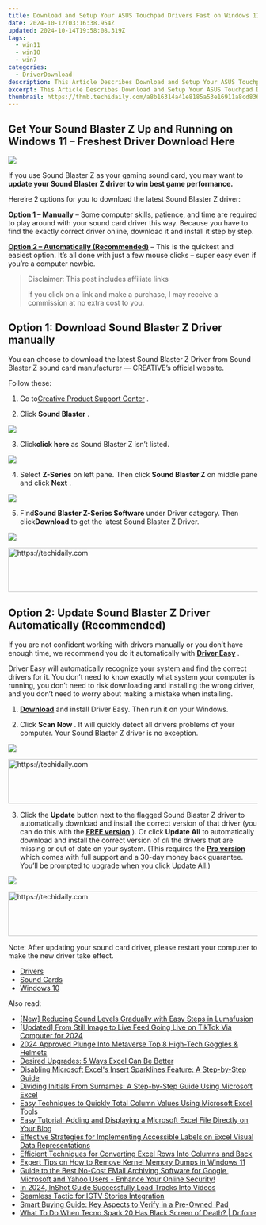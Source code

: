```yaml
---
title: Download and Setup Your ASUS Touchpad Drivers Fast on Windows 11
date: 2024-10-12T03:16:38.954Z
updated: 2024-10-14T19:58:08.319Z
tags:
  - win11
  - win10
  - win7
categories:
  - DriverDownload
description: This Article Describes Download and Setup Your ASUS Touchpad Drivers Fast on Windows 11
excerpt: This Article Describes Download and Setup Your ASUS Touchpad Drivers Fast on Windows 11
thumbnail: https://thmb.techidaily.com/a8b16314a41e8185a53e16911a8cd83652896b6771ffcd18a8d5ccdaa894f672.jpg
---
```


## Get Your Sound Blaster Z Up and Running on Windows 11 – Freshest Driver Download Here

![](https://images.drivereasy.com/wp-content/uploads/2017/02/hero-sbz-1-e1487735850209.png)

 If you use Sound Blaster Z as your gaming sound card, you may want to **update your Sound Blaster Z driver to win best game performance.**

 Here’re 2 options for you to download the latest Sound Blaster Z driver:

[**Option 1 – Manually**](https://tools.techidaily.com/drivereasy/download/) – Some computer skills, patience, and time are required to play around with your sound card driver this way. Because you have to find the exactly correct driver online, download it and install it step by step.

**[Option 2 – Automatically (Recommended)](https://www.drivereasy.com/knowledge/sound-blaster-z-driver-download-windows-10/#option2)**  – This is the quickest and easiest option. It’s all done with just a few mouse clicks – super easy even if you’re a computer newbie.

>  Disclaimer: This post includes affiliate links
>
>  If you click on a link and make a purchase, I may receive a commission at no extra cost to you.
>

## Option 1: Download Sound Blaster Z Driver manually

 You can choose to download the latest Sound Blaster Z Driver from Sound Blaster Z sound card manufacturer — CREATIVE’s official website.

Follow these:

 1) Go to[Creative Product Support Center](http://support.creative.com/?%5Fga=1.60682088.478285597.1487728150) .

 2) Click **Sound Blaster** .

![](https://images.drivereasy.com/wp-content/uploads/2017/02/1-27.png)

 3) Click**click here** as Sound Blaster Z isn’t listed.

![](https://images.drivereasy.com/wp-content/uploads/2017/02/2-26.png)

 4) Select **Z-Series**  on left pane. Then click **Sound Blaster Z**  on middle pane and click **Next** .

![](https://images.drivereasy.com/wp-content/uploads/2017/02/3-19.png)

 5) Find**Sound Blaster Z-Series Software** under Driver category. Then click**Download** to get the latest Sound Blaster Z Driver.

![](https://images.drivereasy.com/wp-content/uploads/2017/02/4-16.png)

<!-- affiliate ads begin -->
<a href="https://unicoeye.pxf.io/c/5597632/2148772/18498" target="_top" id="2148772">
  <img src="//a.impactradius-go.com/display-ad/18498-2148772" border="0" alt="https://techidaily.com" width="728" height="90"/>
</a>
<img height="0" width="0" src="https://unicoeye.pxf.io/i/5597632/2148772/18498" style="position:absolute;visibility:hidden;" border="0" />
<!-- affiliate ads end -->

## Option 2: Update Sound Blaster Z Driver Automatically (Recommended)

 If you are not confident working with drivers manually or you don’t have enough time, we recommend you do it automatically with **[Driver Easy](https://tools.techidaily.com/drivereasy/download/)** .

 Driver Easy will automatically recognize your system and find the correct drivers for it. You don’t need to know exactly what system your computer is running, you don’t need to risk downloading and installing the wrong driver, and you don’t need to worry about making a mistake when installing.

 1) **[Download](https://tools.techidaily.com/drivereasy/download/)**   and install Driver Easy. Then run it on your Windows.

 2) Click **Scan Now** .  It will quickly detect all drivers problems of your computer. Your Sound Blaster Z driver is no exception.

![](https://images.drivereasy.com/wp-content/uploads/2017/10/img_59edc1f8e7470.jpg)

<!-- affiliate ads begin -->
<a href="https://ephamedtechinc.pxf.io/c/5597632/2136627/26400" target="_top" id="2136627">
  <img src="//a.impactradius-go.com/display-ad/26400-2136627" border="0" alt="https://techidaily.com" width="728" height="90"/>
</a>
<img height="0" width="0" src="https://ephamedtechinc.pxf.io/i/5597632/2136627/26400" style="position:absolute;visibility:hidden;" border="0" />
<!-- affiliate ads end -->

 3) Click the **Update**  button next to the flagged Sound Blaster Z driver to automatically download and install the correct version of that driver (you can do this with the **[FREE version](https://tools.techidaily.com/drivereasy/download/)**  ).
Or click **Update All**  to automatically download and install the correct version of _all_  the drivers that are missing or out of date on your system. (This requires the **[Pro version](https://tools.techidaily.com/drivereasy/download/)**  which comes with full support and a 30-day money back guarantee. You’ll be prompted to upgrade when you click Update All.)

![](https://images.drivereasy.com/wp-content/uploads/2017/02/Sound-Z.jpg)

<!-- affiliate ads begin -->
<a href="https://appsumo.8odi.net/c/5597632/2082521/7443" target="_top" id="2082521">
  <img src="//a.impactradius-go.com/display-ad/7443-2082521" border="0" alt="https://techidaily.com" width="728" height="90"/>
</a>
<img height="0" width="0" src="https://appsumo.8odi.net/i/5597632/2082521/7443" style="position:absolute;visibility:hidden;" border="0" />
<!-- affiliate ads end -->

 Note: After updating your sound card driver, please restart your computer to make the new driver take effect.

* [Drivers](https://tools.techidaily.com/drivereasy/download/)
* [Sound Cards](https://tools.techidaily.com/drivereasy/download/)
* [Windows 10](https://tools.techidaily.com/drivereasy/download/)

<ins class="adsbygoogle"
     style="display:block"
     data-ad-format="autorelaxed"
     data-ad-client="ca-pub-7571918770474297"
     data-ad-slot="1223367746"></ins>

<ins class="adsbygoogle"
     style="display:block"
     data-ad-client="ca-pub-7571918770474297"
     data-ad-slot="8358498916"
     data-ad-format="auto"
     data-full-width-responsive="true"></ins>

<span class="atpl-alsoreadstyle">Also read:</span>
<div><ul>
<li><a href="https://extra-skills.techidaily.com/new-reducing-sound-levels-gradually-with-easy-steps-in-lumafusion/"><u>[New] Reducing Sound Levels Gradually with Easy Steps in Lumafusion</u></a></li>
<li><a href="https://tiktok-video-recordings.techidaily.com/updated-from-still-image-to-live-feed-going-live-on-tiktok-via-computer-for-2024/"><u>[Updated] From Still Image to Live Feed Going Live on TikTok Via Computer for 2024</u></a></li>
<li><a href="https://fox-glue.techidaily.com/2024-approved-plunge-into-metaverse-top-8-high-tech-goggles-and-helmets/"><u>2024 Approved Plunge Into Metaverse Top 8 High-Tech Goggles & Helmets</u></a></li>
<li><a href="https://win-amazing.techidaily.com/desired-upgrades-5-ways-excel-can-be-better/"><u>Desired Upgrades: 5 Ways Excel Can Be Better</u></a></li>
<li><a href="https://win-amazing.techidaily.com/disabling-microsoft-excels-insert-sparklines-feature-a-step-by-step-guide/"><u>Disabling Microsoft Excel's Insert Sparklines Feature: A Step-by-Step Guide</u></a></li>
<li><a href="https://win-amazing.techidaily.com/dividing-initials-from-surnames-a-step-by-step-guide-using-microsoft-excel/"><u>Dividing Initials From Surnames: A Step-by-Step Guide Using Microsoft Excel</u></a></li>
<li><a href="https://win-amazing.techidaily.com/easy-techniques-to-quickly-total-column-values-using-microsoft-excel-tools/"><u>Easy Techniques to Quickly Total Column Values Using Microsoft Excel Tools</u></a></li>
<li><a href="https://win-amazing.techidaily.com/easy-tutorial-adding-and-displaying-a-microsoft-excel-file-directly-on-your-blog/"><u>Easy Tutorial: Adding and Displaying a Microsoft Excel File Directly on Your Blog</u></a></li>
<li><a href="https://win-amazing.techidaily.com/effective-strategies-for-implementing-accessible-labels-on-excel-visual-data-representations/"><u>Effective Strategies for Implementing Accessible Labels on Excel Visual Data Representations</u></a></li>
<li><a href="https://win-amazing.techidaily.com/efficient-techniques-for-converting-excel-rows-into-columns-and-back/"><u>Efficient Techniques for Converting Excel Rows Into Columns and Back</u></a></li>
<li><a href="https://win-forum.techidaily.com/expert-tips-on-how-to-remove-kernel-memory-dumps-in-windows-11/"><u>Expert Tips on How to Remove Kernel Memory Dumps in Windows 11</u></a></li>
<li><a href="https://win-webmaster.techidaily.com/guide-to-the-best-no-cost-email-archiving-software-for-google-microsoft-and-yahoo-users-enhance-your-online-security/"><u>Guide to the Best No-Cost EMail Archiving Software for Google, Microsoft and Yahoo Users - Enhance Your Online Security!</u></a></li>
<li><a href="https://extra-support.techidaily.com/in-2024-inshot-guide-successfully-load-tracks-into-videos/"><u>In 2024, InShot Guide Successfully Load Tracks Into Videos</u></a></li>
<li><a href="https://instagram-video-files.techidaily.com/seamless-tactic-for-igtv-stories-integration/"><u>Seamless Tactic for IGTV Stories Integration</u></a></li>
<li><a href="https://buynow-reviews.techidaily.com/smart-buying-guide-key-aspects-to-verify-in-a-pre-owned-ipad/"><u>Smart Buying Guide: Key Aspects to Verify in a Pre-Owned iPad</u></a></li>
<li><a href="https://howto.techidaily.com/what-to-do-when-tecno-spark-20-has-black-screen-of-death-drfone-by-drfone-fix-android-problems-fix-android-problems/"><u>What To Do When Tecno Spark 20 Has Black Screen of Death? | Dr.fone</u></a></li>
</ul></div>

